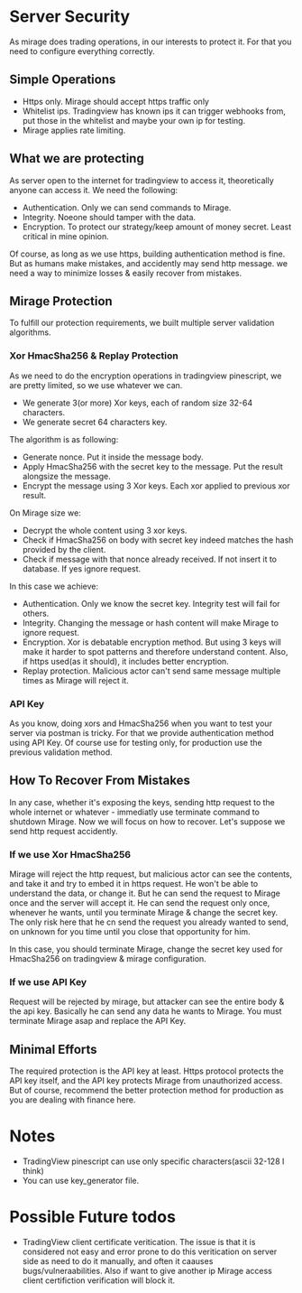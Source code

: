 # Server Security #
As mirage does trading operations, in our interests to protect it.
For that you need to configure everything correctly.

## Simple Operations ##
- Https only. Mirage should accept https traffic only
- Whitelist ips. Tradingview has known ips it can trigger webhooks from, put those in the whitelist and maybe your own ip for testing.
- Mirage applies rate limiting.

## What we are protecting ##
As server open to the internet for tradingview to access it, theoretically anyone can access it.
We need the following:
- Authentication. Only we can send commands to Mirage.
- Integrity. Noeone should tamper with the data.
- Encryption. To protect our strategy/keep amount of money secret. Least critical in mine opinion.

Of course, as long as we use https, building authentication method is fine.
But as humans make mistakes, and accidently may send http message. we need a way to minimize losses & easily recover from mistakes.

## Mirage Protection ##
To fulfill our protection requirements, we built multiple server validation algorithms.

### Xor HmacSha256 & Replay Protection ###
As we need to do the encryption operations in tradingview pinescript, we are pretty limited, so we use whatever we can.
- We generate 3(or more) Xor keys, each of random size 32-64 characters.
- We generate secret 64 characters key.

The algorithm is as following:
- Generate nonce. Put it inside the message body.
- Apply HmacSha256 with the secret key to the message. Put the result alongsize the message.
- Encrypt the message using 3 Xor keys. Each xor applied to previous xor result.

On Mirage size we:
- Decrypt the whole content using 3 xor keys.
- Check if HmacSha256 on body with secret key indeed matches the hash provided by the client.
- Check if message with that nonce already received. If not insert it to database. If yes ignore request.

In this case we achieve:
- Authentication. Only we know the secret key. Integrity test will fail for others.
- Integrity. Changing the message or hash content will make Mirage to ignore request. 
- Encryption. Xor is debatable encryption method. But using 3 keys will make it harder to spot patterns and therefore understand content.
  Also, if https used(as it should), it includes better encryption.
- Replay protection. Malicious actor can't send same message multiple times as Mirage will reject it.

### API Key ###
As you know, doing xors and HmacSha256 when you want to test your server via postman is tricky.
For that we provide authentication method using API Key. Of course use for testing only, for production use the previous validation method.

## How To Recover From Mistakes ##
In any case, whether it's exposing the keys, sending http request to the whole internet or whatever - immediatly use terminate command to shutdown Mirage.
Now we will focus on how to recover. Let's suppose we send http request accidently.

### If we use Xor HmacSha256 ###
Mirage will reject the http request, but malicious actor can see the contents, and take it and try to embed it in https request.
He won't be able to understand the data, or change it. But he can send the request to Mirage once and the server will accept it.
He can send the request only once, whenever he wants, until you terminate Mirage & change the secret key.
The only risk here that he cn send the request you already wanted to send, on unknown for you time until you close that opportunity for him.

In this case, you should terminate Mirage, change the secret key used for HmacSha256 on tradingview & mirage configuration.

### If we use API Key ###
Request will be rejected by mirage, but attacker can see the entire body & the api key. Basically he can send any data he wants to Mirage.
You must terminate Mirage asap and replace the API Key.

## Minimal Efforts ##
The required protection is the API key at least. Https protocol protects the API key itself, and the API key protects Mirage from unauthorized access.
But of course, recommend the better protection method for production as you are dealing with finance here.

# Notes #
- TradingView pinescript can use only specific characters(ascii 32-128 I think)
- You can use key_generator file.

# Possible Future todos #
- TradingView client certificate veritication. The issue is that it is considered not easy and error prone to do this veritication on server side as need to do it manually, and often it caauses bugs/vulneraabilities. Also if want to give another ip Mirage access client certifiction verification will block it.
